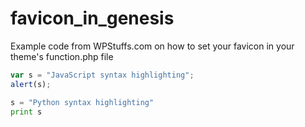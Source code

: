 # favicon_in_genesis
Example code from WPStuffs.com on how to set your favicon in your theme's function.php file

```javascript
var s = "JavaScript syntax highlighting";
alert(s);
```
 
```python
s = "Python syntax highlighting"
print s
```
